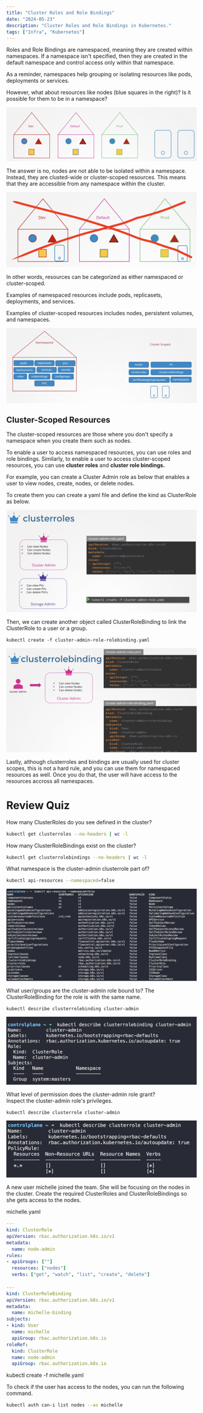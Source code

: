 ```yaml
---
title: "Cluster Roles and Role Bindings"
date: "2024-05-23"
description: "Cluster Roles and Role Bindings in Kubernetes."
tags: ["Infra", "Kubernetes"]
---
```

Roles and Role Bindings are namespaced, meaning they are created within namespaces. If a namespace isn't specified, then they are created in the default namespace and control access only within that namespace.

As a reminder, namespaces help grouping or isolating resources like pods, deployments or services.

However, what about resources like nodes (blue squares in the right)? Is it possible for them to be in a namespace?

![alt text](../../images/k8s/k8s164/namespaces.png)

The answer is no, nodes are not able to be isolated within a namespace. Instead, they are clusted-wide or cluster-scoped resources. This means that they are accessible from any namespace within the cluster.

![no](../../images/k8s/k8s164/notpossible.png)

In other words, resources can be categorized as either namespaced or cluster-scoped.  

Examples of namespaced resources include pods, replicasets, deployments, and services.

Examples of cluster-scoped resources includes nodes, persistent volumes, and namespaces.

![NSvsCluster](../../images/k8s/k8s164/nsvscluster.png)

## Cluster-Scoped Resources
The cluster-scoped resources are those where you don't specify a namespace when you create them such as nodes.

To enable a user to access namespaced resources, you can use roles and role bindings. Similarly, to enable a user to access cluster-scoped resources, you can use **cluster roles** and **cluster role bindings.**

For example, you can create a Cluster Admin role as below that enables a user to view nodes, create, nodes, or delete nodes.

To create them you can create a yaml file and define the kind as ClusterRole as below.

![clusterroles](../../images/k8s/k8s164/clusterroles.png)


Then, we can create another object called ClusterRoleBinding to link the ClusterRole to a user or a group.

```
kubectl create -f cluster-admin-role-rolebinding.yaml
```

![clusterrolebinding](../../images/k8s/k8s164/clusterrolebinding.png)

Lastly, although clusterroles and bindings are usually used for cluster scopes, this is not a hard rule, and you can use them for namespaced resources as well. Once you do that, the user will have access to the resources accross all namespaces.

# Review Quiz
How many ClusterRoles do you see defined in the cluster?
```bash
kubectl get clusterroles --no-headers | wc -l
```

How many ClusterRoleBindings exist on the cluster?
```bash
kubectl get clusterrolebindings --no-headers | wc -l
```

What namespace is the cluster-admin clusterrole part of?
```bash
kubectl api-resources --namespaced=false
```
![q3](../../images/k8s/k8s164/q3.png)


What user/groups are the cluster-admin role bound to?
The ClusterRoleBinding for the role is with the same name.
```
kubectl describe clusterrolebinding cluster-admin
```
![q4](../../images/k8s/k8s164/q4.png)

What level of permission does the cluster-admin role grant?  
Inspect the cluster-admin role's privileges.

```
kubectl describe clusterrole cluster-admin
```

![q5](../../images/k8s/k8s164/q5.png)

A new user michelle joined the team. She will be focusing on the nodes in the cluster. Create the required ClusterRoles and ClusterRoleBindings so she gets access to the nodes.

michelle.yaml
```yaml
---
kind: ClusterRole
apiVersion: rbac.authorization.k8s.io/v1
metadata:
  name: node-admin
rules:
- apiGroups: [""]
  resources: ["nodes"]
  verbs: ["get", "watch", "list", "create", "delete"]

---
kind: ClusterRoleBinding
apiVersion: rbac.authorization.k8s.io/v1
metadata:
  name: michelle-binding
subjects:
- kind: User
  name: michelle
  apiGroup: rbac.authorization.k8s.io
roleRef:
  kind: ClusterRole
  name: node-admin
  apiGroup: rbac.authorization.k8s.io
```

kubectl create -f michelle.yaml

To check if the user has access to the nodes, you can run the following command.
```bash
kubectl auth can-i list nodes --as michelle
```
